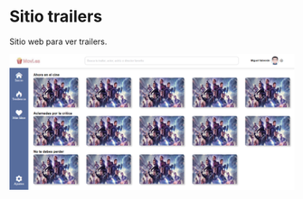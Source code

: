 # Sitio trailers
Sitio web para ver trailers.

<img src="/CapturaSitioTrailer.png" alt="print app"/>

